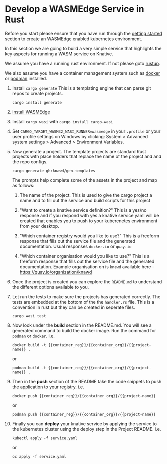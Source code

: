 # Develop a WASMEdge Service in Rust

Before you start please ensure that you have run through the [getting started](getting-started/README.md) section to create an WASMEdge enabled kubernetes environment.

In this section we are going to build a very simple service that highlights the key aspects for running a WASM service on Knative.

We assume you have a running rust environment. If not please goto [rustup](https://rustup.rs/).

We also assume you have a container management system such as [docker](https://docker.io) or [podman](https://podman.io/getting-started/installation) installed.

1. Install `cargo generate` This is a templating engine that can parse git repos to create projects.
    ```
    cargo install generate
    ```
1. [install WASMEdge](https://wasmedge.org/book/en/quick_start/install.html)

1. Install `cargo wasi` with `cargo install cargo-wasi`

1. Set `CARGO_TARGET_WASM32_WASI_RUNNER=wasmedge` in your `.profile` or your user profile settings on Windows by clicking:
   System > Advanced system settings > Advanced > Environment Variables.


1. Now generate a project. The template projects are standard Rust projects with place holders that replace the name of the project and and the repo configs.
    ```
    cargo generate gh:knawd/gen-templates
    ```

    The prompts help complete some of the assets in the project and map as follows:

    1. The name of the project. This is used to give the cargo project a name and to fill out the service and build scripts for this project

    1. "Want to create a knative service definition?"
        This is a yes/no response and if you respond with yes a knative service yaml will be created that enables you to push to your kuberenetes environment from your desktop.

    1. "Which container registry would you like to use?"
    This is a freeform response that fills out the service file and the generated documentation.
    Usual responses `docker.io` or `quay.io`

    1. "Which container organisation would you like to use?"
    This is a freeform response that fills out the service file and the generated documentation.
    Example organisation on is `knawd` available here - https://quay.io/organization/knawd

1. Once the project is created you can explore the `README.md` to understand the different options available to you.

1. Let run the tests to make sure the projects has generated correctly. The tests are embedded at the bottom of the the `handler.rs` file. This is a convention in rust but they can be created in seperate files.
    ```
    cargo wasi test
    ```
1. Now look under the **build** section in the README.md. You will see a generated command to build the docker image. Run the command for `podman` or `docker`.
    i.e.
    ```
    docker build -t {{container_reg}}/{{container_org}}/{{project-name}} .
    ```
    or
    ```
    podman build -t {{container_reg}}/{{container_org}}/{{project-name}} .
    ```

1. Then in the **push** section of the README take the code snippets to push the application to your registry.
    i.e.
    ```
    docker push {{container_reg}}/{{container_org}}/{{project-name}}
    ```
    or
    ```
    podman push {{container_reg}}/{{container_org}}/{{project-name}}
    ```

1. Finally you can **deploy** your knative service by applying the service to the kubernetes cluster using the deploy step in the Project README.
    i.e.
    ```
    kubectl apply -f service.yaml
    ```
    or
    ```
    oc apply -f service.yaml
    ```




